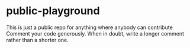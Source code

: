 # public-playground
This is just a public repo for anything where anybody can contribute
Comment your code generously. When in doubt, write a longer comment rather than a shorter one.
